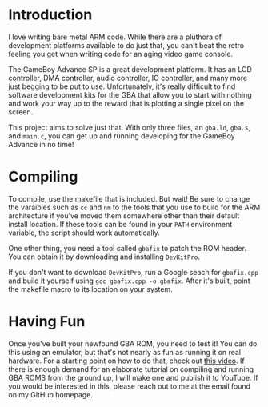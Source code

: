 # Introduction

I love writing bare metal ARM code. While there are a pluthora of development platforms available to do just that, you can't beat the retro feeling you get when writing code for an aging video game console.

The GameBoy Advance SP is a great development platform. It has an LCD controller, DMA controller, audio controller, IO controller, and many more just begging to be put to use. Unfortunately, it's really difficult to find software development kits for the GBA that allow you to start with nothing and work your way up to the reward that is plotting a single pixel on the screen.

This project aims to solve just that. With only three files, an `gba.ld`, `gba.s`, and `main.c`, you can get up and running developing for the GameBoy Advance in no time!

# Compiling

To compile, use the makefile that is included. But wait! Be sure to change the varaibles such as `cc` and `nm` to the tools that you use to build for the ARM architecture if you've moved them somewhere other than their default install location. If these tools can be found in your `PATH` environment variable, the script should work automatically.

One other thing, you need a tool called `gbafix` to patch the ROM header. You can obtain it by downloading and installing `DevKitPro`.

If you don't want to download `DevKitPro`, run a Google seach for `gbafix.cpp` and build it yourself using `gcc gbafix.cpp -o gbafix`. After it's built, point the makefile macro to its location on your system.

# Having Fun

Once you've built your newfound GBA ROM, you need to test it! You can do this using an emulator, but that's not nearly as fun as running it on real hardware. For a starting point on how to do that, check out [this video](https://youtu.be/Zfmj_KPE_L4). If there is enough demand for an elaborate tutorial on compiling and running GBA ROMS from the ground up, I will make one and publish it to YouTube. If you would be interested in this, please reach out to me at the email found on my GitHub homepage.